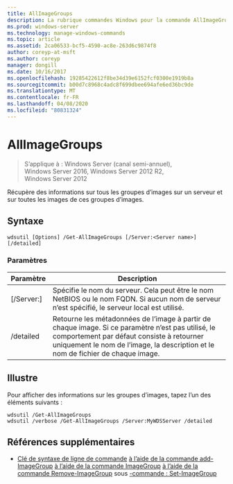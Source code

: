 ```yaml
---
title: AllImageGroups
description: La rubrique commandes Windows pour la commande AllImageGroups, qui récupère des informations sur tous les groupes d’images sur un serveur et sur toutes les images de ces groupes d’images.
ms.prod: windows-server
ms.technology: manage-windows-commands
ms.topic: article
ms.assetid: 2ca06533-bcf5-4590-ac8e-263d6c9874f8
author: coreyp-at-msft
ms.author: coreyp
manager: dongill
ms.date: 10/16/2017
ms.openlocfilehash: 19285422612f8be34d39e6152fcf0300e1919b8a
ms.sourcegitcommit: b00d7c8968c4adc8f699dbee694afe6ed36bc9de
ms.translationtype: MT
ms.contentlocale: fr-FR
ms.lasthandoff: 04/08/2020
ms.locfileid: "80831324"
---
```

# <a name="get-allimagegroups"></a>AllImageGroups

>S’applique à : Windows Server (canal semi-annuel), Windows Server 2016, Windows Server 2012 R2, Windows Server 2012

Récupère des informations sur tous les groupes d’images sur un serveur et sur toutes les images de ces groupes d’images.

## <a name="syntax"></a>Syntaxe
```
wdsutil [Options] /Get-AllImageGroups [/Server:<Server name>] [/detailed]
```
### <a name="parameters"></a>Paramètres
|Paramètre|Description|
|-------|--------|
|[/Server:<Server name>]|Spécifie le nom du serveur. Cela peut être le nom NetBIOS ou le nom FQDN. Si aucun nom de serveur n’est spécifié, le serveur local est utilisé.|
|/detailed|Retourne les métadonnées de l’image à partir de chaque image. Si ce paramètre n’est pas utilisé, le comportement par défaut consiste à retourner uniquement le nom de l’image, la description et le nom de fichier de chaque image.|
## <a name="examples"></a><a name=BKMK_examples></a>Illustre
Pour afficher des informations sur les groupes d’images, tapez l’un des éléments suivants :
```
wdsutil /Get-AllImageGroups
wdsutil /verbose /Get-AllImageGroups /Server:MyWDSServer /detailed
```
## <a name="additional-references"></a>Références supplémentaires
- [Clé de syntaxe de ligne de commande](command-line-syntax-key.md)
[à l’aide de la commande add-ImageGroup](using-the-add-imagegroup-command.md)
[à l’aide de la commande ImageGroup](using-the-get-imagegroup-command.md)
[à l’aide de la commande Remove-ImageGroup](using-the-remove-imagegroup-command.md)
sous [-commande : Set-ImageGroup](subcommand-set-imagegroup.md)
